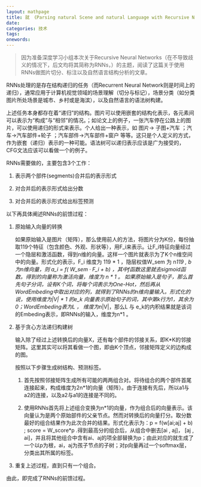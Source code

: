 ```yaml
---
layout: mathpage
title: 就 《Parsing natural Scene and natural Language with Recursive Neural Networks》 谈RNN
date: 
categories: 技术 
tags: 
onewords: 
---
```

> 因为准备深度学习小组本次关于Recursive Neural Networks（在不导致歧义的情况下，后文均将其简称为RNNs，）的主题，阅读了这篇关于使用RNNs做图片切分、标注以及自然语言结构分析的文章。

RNNs处理的是存在结构递归的任务（而Recurrent Neural Network则是时间上的递归），通常应用于计算机视觉领域的场景理解（切分与标记），场景分类（如分类图片所处场景是城市、乡村或是海滨），以及自然语言的语法树构建。

上述任务本身都存在着“递归”的结构。图片可以使用嵌套的结构化表示，各元素间可以表示为“构成”与“相邻”的情况。；如论文上的例子，一张汽车停在公路上的图片，可以使用递归的形式来表示。个人给出一种表示，如 图片-> 子图+汽车 ；汽车->汽车部件+轮子 ；汽车部件->汽车部件+窗户 等等。这只是个人定义的方式，作为嵌套（递归）表示的一种可能。语法树可以递归表示应该是广为接受的，CFG文法应该可以看做一个的例子。

RNNs需要做的，主要包含3个工作：

1.  表示两个部件(segments)合并后的表示形式

2.  对合并后的表示形式给出分数

3.  对合并后的表示形式给出标签预测

以下再具体阐述RNNs的前馈过程：

1.  原始输入向量的转换

    如果原始输入是图片（矩阵），那么使用前人的方法，将图片分为K份，每份抽取119个特征（包含颜色、外观、形状等），用F\_i来表示。让F\_i特征向量经过一个隐层和激活函数，得到n维的向量。这样一个图片就表示为了K个n维空间中的向量。形式化的表示，F\_i 维度为 119 * 1 ，隐层权值W\_sem 为 n*119 , b 为n维向量，则 a\_i = f( W\_sem · F\_i + b) ，其中f函数这里就去sigmoid函数。得到的向量称为激活向量，维度为 n * 1 。
    如果原始输入是句子，那么首先句子分词，设有K个词，将每个词表示为One-Hot，然后再从WordEmbeding中取出对应的列，就得到了RNNs的n维向量输入。形式化的说，使用维度为|V| * 1 的e_k 向量表示原始句子的词，其中第k行为1，其余为0；WordEmbeding表为L ， 维度为n*|V|，那么L 与 e_k的内积结果就是该词的Embeding表示，即RNNs的输入，维度为n*1 。

2.  基于贪心方法递归构建树
    
    输入除了经过上述转换后的向量X，还有每个部件的邻接关系，即K*K的邻接矩阵。这里其实可以将其看做一个图，即由K个顶点，邻接矩阵定义的边构成的图。

    按照以下步骤生成树结构、预测标签。

    1.  首先按照邻接矩阵生成所有可能的两两组合对。将待组合的两个部件首尾连接起来，构成维度为2n*1的向量（矩阵）。由于连接有先后，所以a1与a2的连接，以及a2与a1的连接是不同的。
    
    2.  使用RNNs首先将上述组合变换为n\*1的向量，作为组合后的向量表示。该向量认为是两个原始部件的父亲节点。然而对转换后的向量打分。取分数最好的组合结果作为此次合并的结果。形式化表示为：p = f(w[ai;aj] + b) ; score = W\_score\*p .得到最高分的组合后，从组合中删去[ai , aj]， [aj , ai]，并且将其他组合中含有ai、aj的项全部替换为p；由此对应的就生成了一个以p为根，ai，aj为孩子节点的子树；对p向量再过一个softmax层，分类出其所属的标签。

3.  重复上述过程，直到只有一个组合。

由此，即完成了RNNs的前馈过程。



